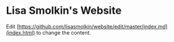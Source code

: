 # Lisa Smolkin's Website

Edit [https://github.com/lisasmolkin/website/edit/master/index.md](index.html) to change the content.
